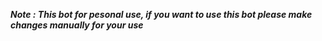 ***Note : This bot for pesonal use, if you want to use this bot please make changes manually for your use***